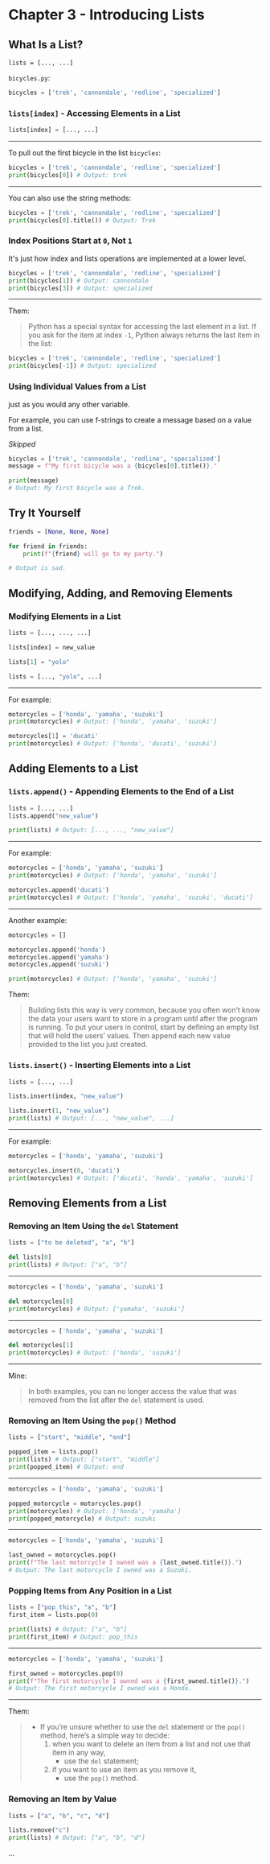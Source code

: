 # Chapter 3 - Introducing Lists

## What Is a List?

`lists = [..., ...]`

`bicycles.py`:

```python
bicycles = ['trek', 'cannondale', 'redline', 'specialized']
```

### `lists[index]` - Accessing Elements in a List

```python
lists[index] = [..., ...]
```

---

To pull out the first bicycle in the list `bicycles`:

```python
bicycles = ['trek', 'cannondale', 'redline', 'specialized']
print(bicycles[0]) # Output: trek
```

---

You can also use the string methods:

```python
bicycles = ['trek', 'cannondale', 'redline', 'specialized']
print(bicycles[0].title()) # Output: Trek
```

### Index Positions Start at `0`, Not `1`

It's just how index and lists operations are implemented at a lower level.

```python
bicycles = ['trek', 'cannondale', 'redline', 'specialized']
print(bicycles[1]) # Output: cannondale
print(bicycles[3]) # Output: specialized
```

---

Them:
> Python has a special syntax for accessing the last element in a list. If you ask for the item at index `-1`, Python always returns the last item in the list:

```python
bicycles = ['trek', 'cannondale', 'redline', 'specialized']
print(bicycles[-1]) # Output: specialized
```

### Using Individual Values from a List

just as you would any other variable.

For example, you can use f-strings to create a message based on a value from a list.

_Skipped_

```python
bicycles = ['trek', 'cannondale', 'redline', 'specialized']
message = f"My first bicycle was a {bicycles[0].title()}."

print(message)
# Output: My first bicycle was a Trek.
```

## Try It Yourself

```python
friends = [None, None, None]

for friend in friends:
    print(f"{friend} will go to my party.")

# Output is sad.
```

## Modifying, Adding, and Removing Elements

### Modifying Elements in a List

```python
lists = [..., ..., ...]

lists[index] = new_value

lists[1] = "yolo"

lists = [..., "yolo", ...]
```

---

For example:

```python
motorcycles = ['honda', 'yamaha', 'suzuki']
print(motorcycles) # Output: ['honda', 'yamaha', 'suzuki']

motorcycles[1] = 'ducati'
print(motorcycles) # Output: ['honda', 'ducati', 'suzuki']
```

## Adding Elements to a List

### `lists.append()` - Appending Elements to the End of a List

```python
lists = [..., ...]
lists.append("new_value")

print(lists) # Output: [..., ..., "new_value"]
```

---

For example:

```python
motorcycles = ['honda', 'yamaha', 'suzuki']
print(motorcycles) # Output: ['honda', 'yamaha', 'suzuki']

motorcycles.append('ducati')
print(motorcycles) # Output: ['honda', 'yamaha', 'suzuki', 'ducati']
```

---

Another example:

```python
motorcycles = []

motorcycles.append('honda')
motorcycles.append('yamaha')
motorcycles.append('suzuki')

print(motorcycles) # Output: ['honda', 'yamaha', 'suzuki']
```

Them:
> Building lists this way is very common, because you often won’t know the data your users want to store in a program until after the program is running. To put your users in control, start by defining an empty list that will hold the users’ values. Then append each new value provided to the list you just created.

### `lists.insert()` - Inserting Elements into a List

```python
lists = [..., ...]

lists.insert(index, "new_value")

lists.insert(1, "new_value")
print(lists) # Output: [..., "new_value", ...]
```

---

For example:

```python
motorcycles = ['honda', 'yamaha', 'suzuki']

motorcycles.insert(0, 'ducati')
print(motorcycles) # Output: ['ducati', 'honda', 'yamaha', 'suzuki']
```

## Removing Elements from a List

### Removing an Item Using the `del` Statement

```python
lists = ["to be deleted", "a", "b"]

del lists[0]
print(lists) # Output: ["a", "b"]
```

---

```python
motorcycles = ['honda', 'yamaha', 'suzuki']

del motorcycles[0]
print(motorcycles) # Output: ['yamaha', 'suzuki']
```

---

```python
motorcycles = ['honda', 'yamaha', 'suzuki']

del motorcycles[1]
print(motorcycles) # Output: ['honda', 'suzuki']
```

---

Mine:
> In both examples, you can no longer access the value that was removed from the list after the `del` statement is used.

### Removing an Item Using the `pop()` Method

```python
lists = ["start", "middle", "end"]

popped_item = lists.pop()
print(lists) # Output: ["start", "middle"]
print(popped_item) # Output: end
```

---

```python
motorcycles = ['honda', 'yamaha', 'suzuki']

popped_motorcycle = motorcycles.pop()
print(motorcycles) # Output: ['honda', 'yamaha']
print(popped_motorcycle) # Output: suzuki
```

---

```python
motorcycles = ['honda', 'yamaha', 'suzuki']

last_owned = motorcycles.pop()
print(f"The last motorcycle I owned was a {last_owned.title()}.")
# Output: The last motorcycle I owned was a Suzuki.
```

### Popping Items from Any Position in a List

```python
lists = ["pop_this", "a", "b"]
first_item = lists.pop(0)

print(lists) # Output: ["a", "b"]
print(first_item) # Output: pop_this
```

---

```python
motorcycles = ['honda', 'yamaha', 'suzuki']

first_owned = motorcycles.pop(0)
print(f"The first motorcycle I owned was a {first_owned.title()}.")
# Output: The first motorcycle I owned was a Honda.
```

---

Them:
> - If you’re unsure whether to use the `del` statement or the `pop()` method, here’s a simple way to decide:
>   1. when you want to delete an item from a list and not use that item in any way,
>      - use the `del` statement;
>   2. if you want to use an item as you remove it,
>      - use the `pop()` method.

### Removing an Item by Value

```python
lists = ["a", "b", "c", "d"]

lists.remove("c")
print(lists) # Output: ["a", "b", "d"]
```

...
